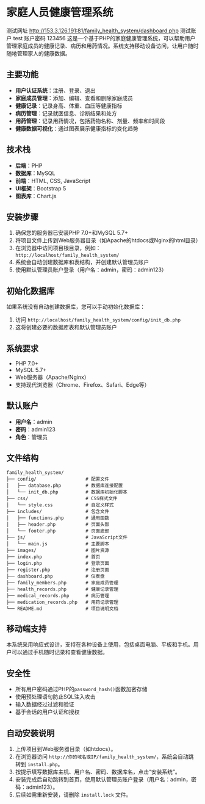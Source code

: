 # 家庭人员健康管理系统
测试网址 http://153.3.126.191:81/family_health_system/dashboard.php
测试账户 test 
账户密码 123456
这是一个基于PHP的家庭健康管理系统，可以帮助用户管理家庭成员的健康记录、病历和用药情况。系统支持移动设备访问，让用户随时随地管理家人的健康数据。

## 主要功能

- **用户认证系统**：注册、登录、退出
- **家庭成员管理**：添加、编辑、查看和删除家庭成员
- **健康记录**：记录身高、体重、血压等健康指标
- **病历管理**：记录就医信息、诊断结果和处方
- **用药管理**：记录用药情况，包括药物名称、剂量、频率和时间段
- **健康数据可视化**：通过图表展示健康指标的变化趋势

## 技术栈

- **后端**：PHP
- **数据库**：MySQL
- **前端**：HTML, CSS, JavaScript
- **UI框架**：Bootstrap 5
- **图表库**：Chart.js

## 安装步骤

1. 确保您的服务器已安装PHP 7.0+和MySQL 5.7+
2. 将项目文件上传到Web服务器目录（如Apache的htdocs或Nginx的html目录）
3. 在浏览器中访问项目根目录，例如：`http://localhost/family_health_system/`
4. 系统会自动创建数据库和表结构，并创建默认管理员账户
5. 使用默认管理员账户登录（用户名：admin，密码：admin123）

## 初始化数据库

如果系统没有自动创建数据库，您可以手动初始化数据库：

1. 访问 `http://localhost/family_health_system/config/init_db.php`
2. 这将创建必要的数据库表和默认管理员账户

## 系统要求

- PHP 7.0+
- MySQL 5.7+
- Web服务器（Apache/Nginx）
- 支持现代浏览器（Chrome、Firefox、Safari、Edge等）

## 默认账户

- **用户名**：admin
- **密码**：admin123
- **角色**：管理员

## 文件结构

```
family_health_system/
├── config/                  # 配置文件
│   ├── database.php         # 数据库连接配置
│   └── init_db.php          # 数据库初始化脚本
├── css/                     # CSS样式文件
│   └── style.css            # 自定义样式
├── includes/                # 包含文件
│   ├── functions.php        # 通用函数
│   ├── header.php           # 页面头部
│   └── footer.php           # 页面底部
├── js/                      # JavaScript文件
│   └── main.js              # 主要脚本
├── images/                  # 图片资源
├── index.php                # 首页
├── login.php                # 登录页面
├── register.php             # 注册页面
├── dashboard.php            # 仪表盘
├── family_members.php       # 家庭成员管理
├── health_records.php       # 健康记录管理
├── medical_records.php      # 病历管理
├── medication_records.php   # 用药记录管理
└── README.md                # 项目说明文档
```

## 移动端支持

本系统采用响应式设计，支持在各种设备上使用，包括桌面电脑、平板和手机。用户可以通过手机随时记录和查看健康数据。

## 安全性

- 所有用户密码通过PHP的`password_hash()`函数加密存储
- 使用预处理语句防止SQL注入攻击
- 输入数据经过过滤和验证
- 基于会话的用户认证和授权

## 自动安装说明

1. 上传项目到Web服务器目录（如htdocs）。
2. 在浏览器访问 `http://你的域名或IP/family_health_system/`，系统会自动跳转到 `install.php`。
3. 按提示填写数据库主机、用户名、密码、数据库名，点击“安装系统”。
4. 安装完成后自动跳转到首页，使用默认管理员账户登录（用户名：admin，密码：admin123）。
5. 后续如需重新安装，请删除 `install.lock` 文件。 
